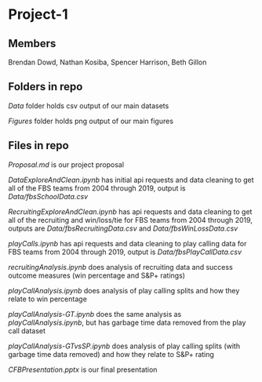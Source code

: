 # Project-1

## Members
Brendan Dowd,
Nathan Kosiba,
Spencer Harrison,
Beth Gillon

## Folders in repo

*Data* folder holds csv output of our main datasets

*Figures* folder holds png output of our main figures

## Files in repo

*Proposal.md* is our project proposal

*DataExploreAndClean.ipynb* has initial api requests and data cleaning to get all of the FBS teams from 2004 through 2019, output is *Data/fbsSchoolData.csv*

*RecruitingExploreAndClean.ipynb* has api requests and data cleaning to get all of the recruiting and win/loss/tie for FBS teams from 2004 through 2019, outputs are *Data/fbsRecruitingData.csv* and *Data/fbsWinLossData.csv*

*playCalls.ipynb* has api requests and data cleaning to play calling data for FBS teams from 2004 through 2019, output is *Data/fbsPlayCallData.csv*

*recruitingAnalysis.ipynb* does analysis of recruiting data and success outcome measures (win percentage and S&P+ ratings)

*playCallAnalysis.ipynb* does analysis of play calling splits and how they relate to win percentage

*playCallAnalysis-GT.ipynb* does the same analysis as *playCallAnalysis.ipynb*, but has garbage time data removed from the play call dataset

*playCallAnalysis-GTvsSP.ipynb* does analysis of play calling splits (with garbage time data removed) and how they relate to S&P+ rating

*CFBPresentation.pptx* is our final presentation
